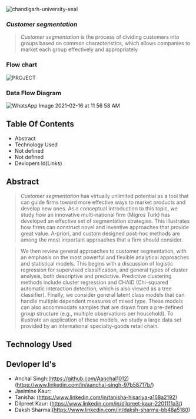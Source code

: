 ![chandigarh-university-seal](https://user-images.githubusercontent.com/56217969/108203271-412d3d80-7148-11eb-8823-15d26d97851a.png)

### *Customer segmentation*
> *Customer segmentation* is the process of dividing customers into groups based on common characteristics, which allows companies to market each group effectively and appropriately

### Flow chart

![PROJECT](https://user-images.githubusercontent.com/56217969/108195813-5604d380-713e-11eb-8b73-9ffd6b13cc5e.jpg)

### Data Flow Diagram

![WhatsApp Image 2021-02-16 at 11 56 58 AM](https://user-images.githubusercontent.com/56217969/108199716-708d7b80-7143-11eb-9e45-ec7a14d66ba4.jpeg)

## Table Of Contents
- Abstract
- Technology Used
- Not defined 
- Not defined
- Devlopers Id(Links)


## Abstract

> *Customer segmentation* has virtually unlimited potential as a tool that can guide firms toward more effective ways to market products and develop new ones. As a conceptual introduction to this topic, we study how an innovative multi-national firm (Migros Turk) has developed an effective set of segmentation strategies. This illustrates how firms can construct novel and inventive approaches that provide great value. A-priori, and custom designed post-hoc methods are among the most important approaches that a firm should consider.

>We then review general approaches to customer segmentation, with an emphasis on the most powerful and flexible analytical approaches and statistical models. This begins with a discussion of logistic regression for supervised classification, and general types of cluster analysis, both descriptive and predictive. Predictive clustering methods include cluster regression and CHAID (Chi-squared automatic interaction detection, which is also viewed as a tree classifier). Finally, we consider general latent class models that can handle multiple dependent measures of mixed type. These models can also accommodate samples that are drawn from a pre-defined group structure (e.g., multiple observations per household). To illustrate an application of these models, we study a large data set provided by an international specialty-goods retail chain.

## Technology Used

## Devloper Id's
- Anchal Singh:(https://github.com/Aanchal1012) (https://www.linkedin.com/in/aanchal-singh-97b58717b/)
- Jasimine Kaur:
- Tanisha: (https://www.linkedin.com/in/tanisha-hisariya-a168a2192)  
- Dilpreet Kaur: (https://www.linkedin.com/in/dilpreet-kaur-2201111a3/)
- Daksh Sharma:(https://www.linkedin.com/in/daksh-sharma-bb48a5180)  
